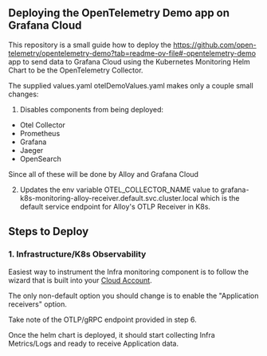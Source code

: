 ## Deploying the OpenTelemetry Demo app on Grafana Cloud 
This repository is a small guide how to deploy the https://github.com/open-telemetry/opentelemetry-demo?tab=readme-ov-file#-opentelemetry-demo app to send data to Grafana Cloud using the Kubernetes Monitoring Helm Chart to be the OpenTelemetry Collector. 

The supplied values.yaml otelDemoValues.yaml makes only a couple small changes:

1. Disables components from being deployed: 
 - Otel Collector
- Prometheus
- Grafana
- Jaeger
- OpenSearch

Since all of these will be done by Alloy and Grafana Cloud

2. Updates the env variable OTEL_COLLECTOR_NAME value to grafana-k8s-monitoring-alloy-receiver.default.svc.cluster.local which is the default service endpoint for Alloy's OTLP Receiver in K8s.

## Steps to Deploy 

### 1. Infrastructure/K8s Observability
Easiest way to instrument the Infra monitoring component is to follow the wizard that is built into your [Cloud Account](https://grafana.com/docs/grafana-cloud/monitor-infrastructure/kubernetes-monitoring/configuration/helm-chart-config/#activate-and-send-data-from-your-account). 

The only non-default option you should change is to enable the "Application receivers" option. 

Take note of the OTLP/gRPC endpoint provided in step 6. 

Once the helm chart is deployed, it should start collecting Infra Metrics/Logs and ready to receive Application data. 
